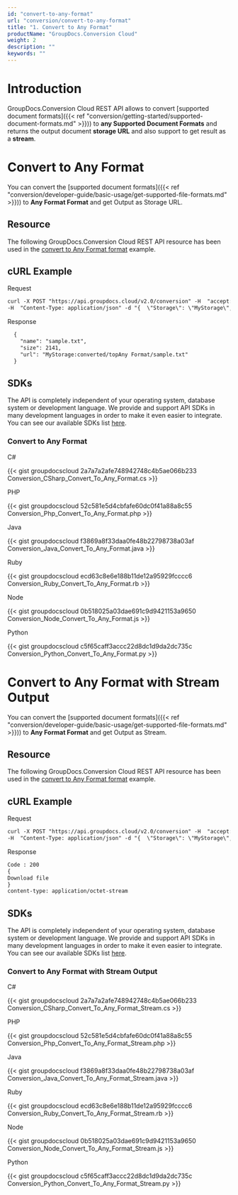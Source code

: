```yaml
---
id: "convert-to-any-format"
url: "conversion/convert-to-any-format"
title: "1. Convert to Any Format"
productName: "GroupDocs.Conversion Cloud"
weight: 2
description: ""
keywords: ""
---
```


# Introduction #

GroupDocs.Conversion Cloud REST API allows to convert [supported document formats]({{< ref "conversion/getting-started/supported-document-formats.md" >}})) to **any Supported Document Formats** and returns the output document **storage URL** and also support to get result as a **stream**.

# Convert to Any Format #

You can convert the [supported document formats]({{< ref "conversion/developer-guide/basic-usage/get-supported-file-formats.md" >}})) to **Any Format Format** and get Output as Storage URL.

## Resource ##

The following GroupDocs.Conversion Cloud REST API resource has been used in the [convert to Any Format format](https://apireference.groupdocs.cloud/conversion/#/Conversion/ConvertDocument) example.

## cURL Example ##





 Request

```html 
curl -X POST "https://api.groupdocs.cloud/v2.0/conversion" -H  "accept: application/json" -H  "authorization: Bearer [Access Token]" 
-H  "Content-Type: application/json" -d "{  \"Storage\": \"MyStorage\",  \"FilePath\": \"conversions/sample.docx\",  \"Format\": \"txt\",  \"LoadOptions\": {\"DocxLoadOptions\": {\"Password\": \"\", \"HideWordTrackedChanges\": \"true\",  \"DefaultFont\": \"Arial\"}},\"ConvertOptions\": {\"TxtConvertOptions\": {\"FromPage\": \"1\", \"PagesCount\": \"2\",  }},  \"OutputPath\": \"converted/topAny Format\"}"


 ```




 Response

```html 
  {
    "name": "sample.txt",
    "size": 2141,
    "url": "MyStorage:converted/topAny Format/sample.txt"
  }

 ```






## SDKs ##

The API is completely independent of your operating system, database system or development language. We provide and support API SDKs in many development languages in order to make it even easier to integrate. You can see our available SDKs list [here](https://github.com/groupdocs-conversion-cloud).

### Convert to Any Format ###





 C#




{{< gist groupdocscloud 2a7a7a2afe748942748c4b5ae066b233 Conversion_CSharp_Convert_To_Any_Format.cs >}}







 PHP




{{< gist groupdocscloud 52c581e5d4cbfafe60dc0f41a88a8c55 Conversion_Php_Convert_To_Any_Format.php >}}







 Java




{{< gist groupdocscloud f3869a8f33daa0fe48b22798738a03af Conversion_Java_Convert_To_Any_Format.java >}}







 Ruby




{{< gist groupdocscloud ecd63c8e6e188b11de12a95929fcccc6 Conversion_Ruby_Convert_To_Any_Format.rb >}}







 Node




{{< gist groupdocscloud 0b518025a03dae691c9d9421153a9650 Conversion_Node_Convert_To_Any_Format.js >}}







 Python




{{< gist groupdocscloud c5f65caff3accc22d8dc1d9da2dc735c Conversion_Python_Convert_To_Any_Format.py >}}









# Convert to Any Format with Stream Output #

You can convert the [supported document formats]({{< ref "conversion/developer-guide/basic-usage/get-supported-file-formats.md" >}})) to **Any Format Format** and get Output as Stream.

## Resource ##

The following GroupDocs.Conversion Cloud REST API resource has been used in the [convert to Any Format format](https://apireference.groupdocs.cloud/conversion/#/Conversion/ConvertDocument) example.

## cURL Example ##





 Request

```html 
curl -X POST "https://api.groupdocs.cloud/v2.0/conversion" -H  "accept: application/json" -H  "authorization: Bearer [Access Token]" 
-H  "Content-Type: application/json" -d "{  \"Storage\": \"MyStorage\",  \"FilePath\": \"conversions/sample.docx\",  \"Format\": \"txt\",  \"LoadOptions\": {\"DocxLoadOptions\": {\"Password\": \"\", \"HideWordTrackedChanges\": \"true\",  \"DefaultFont\": \"Arial\"}},\"ConvertOptions\": {\"TxtConvertOptions\": {\"FromPage\": \"1\", \"PagesCount\": \"2\",  }},  \"OutputPath\": \""}"


 ```




 Response

```html 
Code : 200
{
Download file
}  
content-type: application/octet-stream


 ```






## SDKs ##

The API is completely independent of your operating system, database system or development language. We provide and support API SDKs in many development languages in order to make it even easier to integrate. You can see our available SDKs list [here](https://github.com/groupdocs-conversion-cloud).

### Convert to Any Format with Stream Output ###





 C#




{{< gist groupdocscloud 2a7a7a2afe748942748c4b5ae066b233 Conversion_CSharp_Convert_To_Any_Format_Stream.cs >}}







 PHP




{{< gist groupdocscloud 52c581e5d4cbfafe60dc0f41a88a8c55 Conversion_Php_Convert_To_Any_Format_Stream.php >}}







 Java




{{< gist groupdocscloud f3869a8f33daa0fe48b22798738a03af Conversion_Java_Convert_To_Any_Format_Stream.java >}}







 Ruby




{{< gist groupdocscloud ecd63c8e6e188b11de12a95929fcccc6 Conversion_Ruby_Convert_To_Any_Format_Stream.rb >}}







 Node




{{< gist groupdocscloud 0b518025a03dae691c9d9421153a9650 Conversion_Node_Convert_To_Any_Format_Stream.js >}}







 Python




{{< gist groupdocscloud c5f65caff3accc22d8dc1d9da2dc735c Conversion_Python_Convert_To_Any_Format_Stream.py >}}







